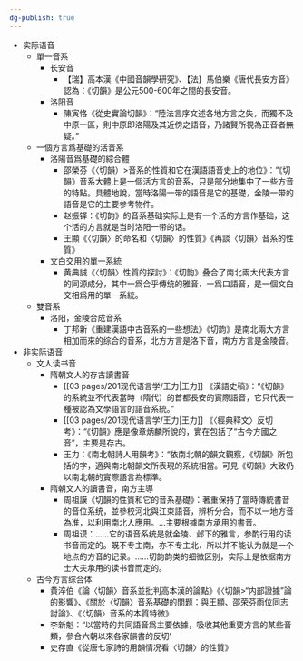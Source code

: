 ```yaml
---
dg-publish: true
---
```

- 实际语音
	- 單一音系
		- 长安音
			- 【瑞】高本漢《中國音韻學研究》、【法】馬伯樂《唐代長安方音》認為：《切韻》是公元500-600年之間的長安音。
		- 洛阳音
			- 陳寅恪《從史實論切韻》：“陸法言序文述各地方言之失，而獨不及中原一區，則中原即洛陽及其近傍之語音，乃諸賢所視為正音者無疑。”
	- 一個方言爲基礎的活音系
		- 洛陽音爲基礎的綜合體
			- 邵榮芬《〈切韻）>音系的性質和它在漢語語音史上的地位》：“《切韻》音系大體上是一個活方言的音系，只是部分地集中了一些方音的特點。具體地說，當時洛陽一带的語音是它的基礎，金陵一带的語音是它的主要参考物件。
			- 赵振铎：《切韵》的音系基础实际上是有一个活的方言作基础，这个活的方言就是当时洛阳一带的话。
			- 王顯《〈切韻〉的命名和〈切韻〉的性質》《再談〈切韻〉音系的性質》
		- 文白交用的單一系統
			- 黄典誠《〈切韻〉性質的探討》：《切韵》叠合了南北兩大代表方言的同源成分，其中一爲合乎傳统的雅音，一爲口語音，是一個文白交相爲用的單一系統。
	- 雙音系
		-  洛阳，金陵合成音系
			- 丁邦新《重建漢語中古音系的一些想法》《切韵》是南北兩大方言相加而來的综合的音系，北方方言是洛下音，南方方言是金陵音。
- 非实际语音
	- 文人读书音
		- 隋朝文人的存古讀書音
			- [[03 pages/201现代语言学/王力\|王力]] 《漢語史稿》：“《切韻》的系統並不代表當時（隋代）的首都長安的實際語音，它只代表一種被認為文學語言的語音系統。”
			- [[03 pages/201现代语言学/王力\|王力]] 《〈經典释文〉反切考》：“《切韻》應是像章炳麟所說的，實在包括了“古今方國之音”，主要是存古。
			- 王力：《南北朝詩人用韻考》：“依南北朝的韻文觀察，《切韻》所包括的字，適與南北朝韻文所表現的系統相當。可見《切韻》大致仍以南北朝的實際語言為標準。
		- 隋朝文人的讀書音，南方主導
			- 周祖謨《切韻的性質和它的音系基礎》：著重保持了當時傳統書音的音位系统，並參校河北與江束語音，辨析分合，而不以一地方音為准，以利用南北人應用。…主要根據南方承用的書音。
			- 周祖谟：……它的语音系统是就金陵、邺下的雅言，参酌行用的读书音而定的。既不专主南，亦不专主北，所以并不能认为就是一个地点的方音的记录。……切韵韵类的细微区别，实际上是依据南方士大夫承用的读书音而定的。
	- 古今方言综合体
		- 黄淬伯《論〈切韻〉音系並批判高本漢的論點》《〈切韻>“内部證據”論的影響》、《關於〈切韻〉音系基礎的問题：與王顯、邵荣芬雨位同志討論》、《〈切韻〉音系的本質特微》
		- 李新魁：“以當時的共同語音爲主要依據，吸收其他重要方言的某些音類，參合六朝以來各家韻書的反切’
		- 史存直《從唐七家詩的用韻情况看〈切韻〉的性質》
